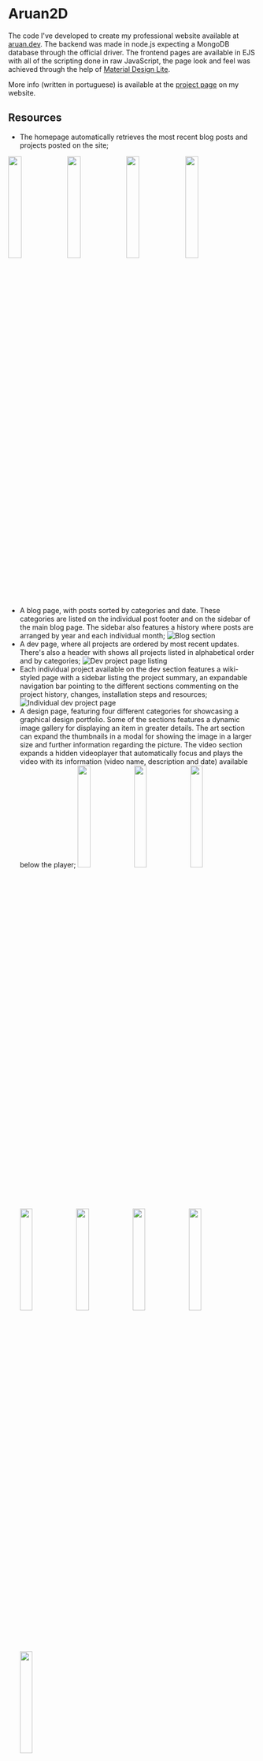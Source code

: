 # Aruan2D

The code I've developed to create my professional website available at [aruan.dev](https://aruan.dev). The backend was made in node.js expecting a MongoDB database through the official driver. The frontend pages are available in EJS with all of the scripting done in raw JavaScript, the page look and feel was achieved through the help of [Material Design Lite](https://getmdl.io/index.html).

More info (written in portuguese) is available at the [project page](https://aruan.dev/dev/project/aruan2d) on my website.

## Resources
* The homepage automatically retrieves the most recent blog posts and projects posted on the site;

<img src="/screenshots/001.jpg" width="23%"></img> <img src="/screenshots/002.jpg" width="23%"></img> <img src="/screenshots/003.jpg" width="23%"></img> <img src="/screenshots/004.jpg" width="23%"></img> 




* A blog page, with posts sorted by categories and date. These categories are listed on the individual post footer and on the sidebar of the main blog page. The sidebar also features a history where posts are arranged by year and each individual month;
![Blog section](/screenshots/005.jpg)
* A dev page, where all projects are ordered by most recent updates. There's also a header with shows all projects listed in alphabetical order and by categories;
![Dev project page listing](/screenshots/006.jpg)
* Each individual project available on the dev section features a wiki-styled page with a sidebar listing the project summary, an expandable navigation bar pointing to the different sections commenting on the project history, changes, installation steps and resources;
![Individual dev project page](/screenshots/007.jpg)
* A design page, featuring four different categories for showcasing a graphical design portfolio. Some of the sections features a dynamic image gallery for displaying an item in greater details. The art section can expand the thumbnails in a modal for showing the image in a larger size and further information regarding the picture. The video section expands a hidden videoplayer that automatically focus and plays the video with its information (video name, description and date) available below the player;
<img src="/screenshots/008.jpg" width="23%"></img> <img src="/screenshots/009.jpg" width="23%"></img> <img src="/screenshots/010.jpg" width="23%"></img> <img src="/screenshots/011.jpg" width="23%"></img> <img src="/screenshots/012.jpg" width="23%"></img> <img src="/screenshots/013.jpg" width="23%"></img> <img src="/screenshots/014.jpg" width="23%"></img> <img src="/screenshots/015.jpg" width="23%"></img> 
* An about section for providing further information about the website and its author. Its layout is similar to a blog post, featuring a profile picture as an extra;
* A search function where you can find any blog post or dev project listed on the website. To enable this feature, it only requires setting the appropriate indexes on the database;
![Example of search function usage](/screenshots/016.jpg)
* All of the public pages were done with responsive web design principles so the website can be properly displayed on desktops or mobile devices;
<img src="/screenshots/m01.jpg" width="18%"></img> <img src="/screenshots/m02.jpg" width="18%"></img> <img src="/screenshots/m03.jpg" width="18%"></img> <img src="/screenshots/m04.jpg" width="18%"></img> <img src="/screenshots/m05.jpg" width="18%"></img> <img src="/screenshots/m06.jpg" width="18%"></img> <img src="/screenshots/m07.jpg" width="18%"></img> <img src="/screenshots/m08.jpg" width="18%"></img> <img src="/screenshots/m10.jpg" width="18%"></img> <img src="/screenshots/m09.jpg" width="18%"></img> 
* The dashboard behaves as an administrative panel where I can create, edit or delete any blog post, dev project, design item or the about section. Its main page also features details about the website such as the size of uploaded data, statistics regarding each section plotted on charts and security information.
![Main page showcasing website statistics](/screenshots/018.jpg)
<img src="/screenshots/017.jpg" width="30%"></img> <img src="/screenshots/019.jpg" width="30%"></img> <img src="/screenshots/020.jpg" width="30%"></img> <img src="/screenshots/022.jpg" width="30%"></img> <img src="/screenshots/023.jpg" width="30%"></img> <img src="/screenshots/021.jpg" width="30%"></img> 
